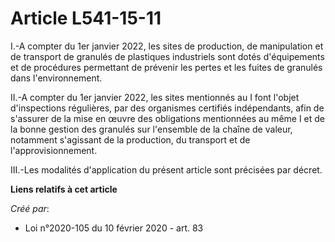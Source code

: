 # Article L541-15-11

I.-A compter du 1er janvier 2022, les sites de production, de manipulation et de transport de granulés de plastiques
industriels sont dotés d'équipements et de procédures permettant de prévenir les pertes et les fuites de granulés dans
l'environnement.

II.-A compter du 1er janvier 2022, les sites mentionnés au I font l'objet d'inspections régulières, par des organismes
certifiés indépendants, afin de s'assurer de la mise en œuvre des obligations mentionnées au même I et de la bonne gestion
des granulés sur l'ensemble de la chaîne de valeur, notamment s'agissant de la production, du transport et de
l'approvisionnement.

III.-Les modalités d'application du présent article sont précisées par décret.

**Liens relatifs à cet article**

_Créé par_:

  - Loi n°2020-105 du 10 février 2020 - art. 83
